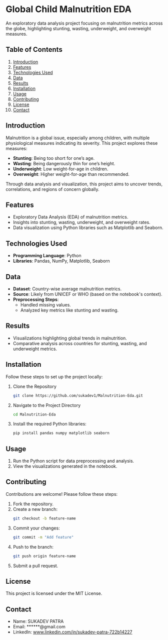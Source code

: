 # Global Child Malnutrition EDA
An exploratory data analysis project focusing on malnutrition metrics across the globe, highlighting stunting, wasting, underweight, and overweight measures.

## Table of Contents
1. [Introduction](#introduction)
2. [Features](#features)
3. [Technologies Used](#technologies-used)
4. [Data](#data)
5. [Results](#results)
6. [Installation](#installation)
7. [Usage](#usage)
8. [Contributing](#contributing)
9. [License](#license)
10. [Contact](#contact)

## Introduction
Malnutrition is a global issue, especially among children, with multiple physiological measures indicating its severity. This project explores these measures:

- **Stunting**: Being too short for one’s age.
- **Wasting**: Being dangerously thin for one’s height.
- **Underweight**: Low weight-for-age in children.
- **Overweight**: Higher weight-for-age than recommended.
  
Through data analysis and visualization, this project aims to uncover trends, correlations, and regions of concern globally.

## Features
- Exploratory Data Analysis (EDA) of malnutrition metrics.
- Insights into stunting, wasting, underweight, and overweight rates.
- Data visualization using Python libraries such as Matplotlib and Seaborn.
## Technologies Used
- **Programming Language**: Python
- **Libraries**: Pandas, NumPy, Matplotlib, Seaborn
## Data
- **Dataset**: Country-wise average malnutrition metrics.
- **Source**: Likely from UNICEF or WHO (based on the notebook's context).
- **Preprocessing Steps**:
  - Handled missing values.
  - Analyzed key metrics like stunting and wasting.
## Results
- Visualizations highlighting global trends in malnutrition.
- Comparative analysis across countries for stunting, wasting, and underweight metrics.
## Installation

Follow these steps to set up the project locally:

1. Clone the Repository  
   ```bash
   git clone https://github.com/sukadev1/Malnutrition-Eda.git

2. Navigate to the Project Directory 
   ```bash
   cd Malnutrition-Eda
3. Install the required Python libraries:
   ```bash
   pip install pandas numpy matplotlib seaborn
## Usage
1. Run the Python script for data preprocessing and analysis.
2. View the visualizations generated in the notebook.
## Contributing
Contributions are welcome! Please follow these steps:

1. Fork the repository.
2. Create a new branch:
   ```bash
   git checkout -b feature-name
3. Commit your changes:
   ```bash
   git commit -m "Add feature"
4. Push to the branch:
   ```bash
   git push origin feature-name
5. Submit a pull request.
## License
This project is licensed under the MIT License.

## Contact
- Name: SUKADEV PATRA
- Email: ******@gmail.com
- LinkedIn: www.linkedin.com/in/sukadev-patra-722b14227
